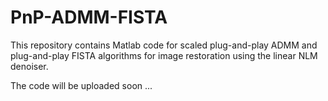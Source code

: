 # PnP-ADMM-FISTA
This repository contains Matlab code for scaled plug-and-play ADMM and plug-and-play FISTA algorithms for image restoration using the linear NLM denoiser.

The code will be uploaded soon ...
